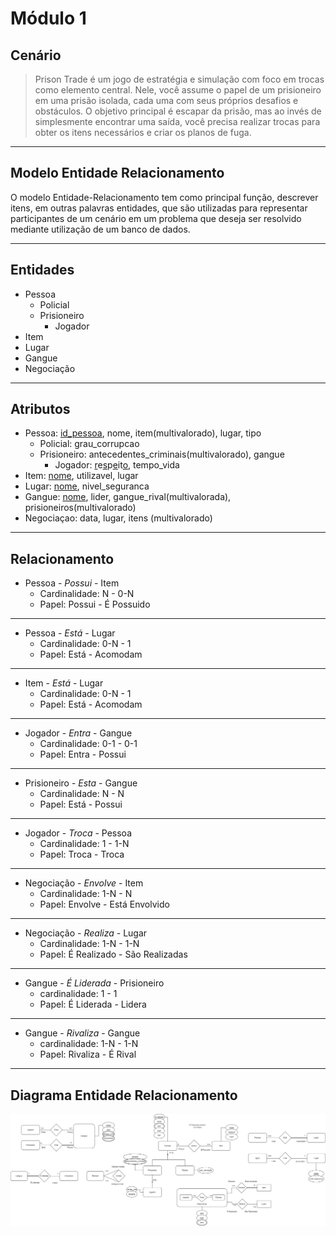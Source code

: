 # Módulo 1


## Cenário
> Prison Trade é um jogo de estratégia e simulação com foco em trocas como elemento central. Nele, você assume o papel de um prisioneiro em uma prisão isolada, cada uma com seus próprios desafios e obstáculos. O objetivo principal é escapar da prisão, mas ao invés de simplesmente encontrar uma saída, você precisa realizar trocas para obter os itens necessários e criar os planos de fuga.

---
## Modelo Entidade Relacionamento


O modelo Entidade-Relacionamento tem como principal função, descrever itens, em outras palavras entidades, que são utilizadas para representar participantes de um cenário em um problema que deseja ser resolvido mediante utilização de um banco de dados.

---

## Entidades

- Pessoa
    - Policial
    - Prisioneiro
        - Jogador
- Item
- Lugar
- Gangue
- Negociação

---

## Atributos
- Pessoa: <ins>id_pessoa</ins>, nome, item(multivalorado), lugar, tipo
    - Policial: grau_corrupcao
    - Prisioneiro: antecedentes_criminais(multivalorado), gangue
        - Jogador: <ins>r</ins>e<ins>s</ins>p<ins>e</ins>it<ins>o</ins>, tempo_vida
- Item: <ins>nome</ins>, utilizavel, lugar
- Lugar: <ins>nome</ins>, nivel_seguranca
- Gangue: <ins>nome</ins>, lider, gangue_rival(multivalorada), prisioneiros(multivalorado)
- Negociaçao: data, lugar, itens (multivalorado)

---

## Relacionamento

- Pessoa - *Possui* - Item
    - Cardinalidade: N - 0-N
    - Papel: Possui - É Possuido

---

- Pessoa - *Está* - Lugar
    - Cardinalidade: 0-N - 1
    - Papel: Está - Acomodam

---

- Item - *Está* - Lugar
    - Cardinalidade: 0-N - 1
    - Papel: Está - Acomodam

---

- Jogador - *Entra* - Gangue
    - Cardinalidade: 0-1 - 0-1
    - Papel: Entra - Possui

---

- Prisioneiro - *Esta* - Gangue
    -  Cardinalidade: N - N
    -  Papel: Está - Possui

---

- Jogador - *Troca* - Pessoa
    - Cardinalidade: 1 - 1-N
    - Papel: Troca - Troca

---

- Negociação - *Envolve* - Item
    - Cardinalidade: 1-N - N
    - Papel: Envolve - Está Envolvido

---

- Negociação - *Realiza* - Lugar
    - Cardinalidade: 1-N - 1-N
    - Papel: É Realizado - São Realizadas

---

- Gangue - *É Liderada* - Prisioneiro
    - cardinalidade: 1 - 1
    - Papel: É Liderada - Lidera

---

- Gangue - *Rivaliza* - Gangue
    - cardinalidade: 1-N - 1-N
    - Papel: Rivaliza - É Rival

---

## Diagrama Entidade Relacionamento



<div align="center">
<div align="center"><img src= "https://github.com/SBD1/2024.1-Prison-Trading/blob/main/docs/Images/DER3.png?raw=true"/></div>
</div>

